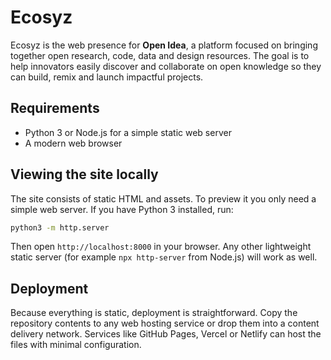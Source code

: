 # Ecosyz

Ecosyz is the web presence for **Open Idea**, a platform focused on bringing together
open research, code, data and design resources. The goal is to help innovators
easily discover and collaborate on open knowledge so they can build, remix and
launch impactful projects.

## Requirements

- Python 3 or Node.js for a simple static web server
- A modern web browser


## Viewing the site locally

The site consists of static HTML and assets. To preview it you only need a
simple web server. If you have Python 3 installed, run:

```bash
python3 -m http.server
```

Then open `http://localhost:8000` in your browser. Any other lightweight static
server (for example `npx http-server` from Node.js) will work as well.

## Deployment

Because everything is static, deployment is straightforward. Copy the repository
contents to any web hosting service or drop them into a content delivery network.
Services like GitHub Pages, Vercel or Netlify can host the files with minimal
configuration.


